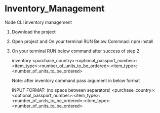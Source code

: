 # Inventory_Management
Node CLI inventory management
1. Download the project 

2. Open project and On your terminal RUN Below Commnad:
    npm install
3. On your terminal RUN below command after success of step 2

    inventory <purchase_country>:<optional_passport_number>:<item_type>:<number_of_units_to_be_ordered>:<item_type>:<number_of_units_to_be_ordered>

    Note: after inventory command  pass argument in below format

    INPUT FORMAT: (no space between separators)
<purchase_country>:<optional_passport_number>:<item_type>:<number_of_units_to_be_ordered>:<item_type>:<number_of_units_to_be_ordered>
